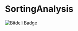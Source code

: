 # SortingAnalysis


[![Bitdeli Badge](https://d2weczhvl823v0.cloudfront.net/gsheni/sortinganalysis/trend.png)](https://bitdeli.com/free "Bitdeli Badge")

